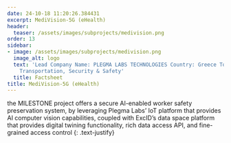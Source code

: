 ```yaml
---
date: 24-10-18 11:20:26.384431
excerpt: MediVision-5G (eHealth)
header:
  teaser: /assets/images/subprojects/medivision.png
order: 13
sidebar:
- image: /assets/images/subprojects/medivision.png
  image_alt: logo
  text: 'Lead Company Name: PLEGMA LABS TECHNOLOGIES Country: Greece Topic: Infrastructure,
    Transportation, Security & Safety'
  title: Factsheet
title: MediVision-5G (eHealth)
---
```

the MILESTONE project offers a secure AI-enabled worker safety preservation system, by leveraging Plegma Labs’ IoT platform that provides AI computer vision capabilities, coupled with ExcID’s data space platform that provides digital twining functionality, rich data access API, and fine-grained access control
{: .text-justify}

